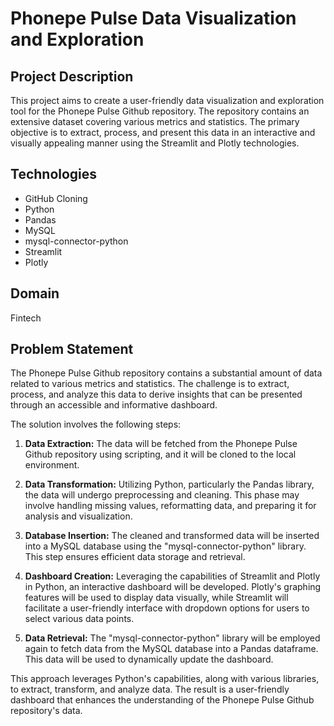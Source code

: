# Phonepe Pulse Data Visualization and Exploration

## Project Description

This project aims to create a user-friendly data visualization and exploration tool for the Phonepe Pulse Github repository. The repository contains an extensive dataset covering various metrics and statistics. The primary objective is to extract, process, and present this data in an interactive and visually appealing manner using the Streamlit and Plotly technologies.

## Technologies

- GitHub Cloning
- Python
- Pandas
- MySQL
- mysql-connector-python
- Streamlit
- Plotly

## Domain

Fintech

## Problem Statement

The Phonepe Pulse Github repository contains a substantial amount of data related to various metrics and statistics. The challenge is to extract, process, and analyze this data to derive insights that can be presented through an accessible and informative dashboard.

The solution involves the following steps:

1. **Data Extraction:** The data will be fetched from the Phonepe Pulse Github repository using scripting, and it will be cloned to the local environment.

2. **Data Transformation:** Utilizing Python, particularly the Pandas library, the data will undergo preprocessing and cleaning. This phase may involve handling missing values, reformatting data, and preparing it for analysis and visualization.

3. **Database Insertion:** The cleaned and transformed data will be inserted into a MySQL database using the "mysql-connector-python" library. This step ensures efficient data storage and retrieval.

4. **Dashboard Creation:** Leveraging the capabilities of Streamlit and Plotly in Python, an interactive dashboard will be developed. Plotly's graphing features will be used to display data visually, while Streamlit will facilitate a user-friendly interface with dropdown options for users to select various data points.

5. **Data Retrieval:** The "mysql-connector-python" library will be employed again to fetch data from the MySQL database into a Pandas dataframe. This data will be used to dynamically update the dashboard.

This approach leverages Python's capabilities, along with various libraries, to extract, transform, and analyze data. The result is a user-friendly dashboard that enhances the understanding of the Phonepe Pulse Github repository's data.

